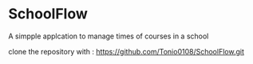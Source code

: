 # SchoolFlow
A simpple applcation to manage times of courses in a school

clone the repository with :
https://github.com/Tonio0108/SchoolFlow.git
